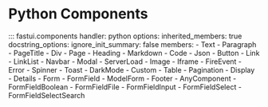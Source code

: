 # Python Components

::: fastui.components
    handler: python
    options:
        inherited_members: true
        docstring_options:
            ignore_init_summary: false
    members:
        - Text
        - Paragraph
        - PageTitle
        - Div
        - Page
        - Heading
        - Markdown
        - Code
        - Json
        - Button
        - Link
        - LinkList
        - Navbar
        - Modal
        - ServerLoad
        - Image
        - Iframe
        - FireEvent
        - Error
        - Spinner
        - Toast
        - DarkMode
        - Custom
        - Table
        - Pagination
        - Display
        - Details
        - Form
        - FormField
        - ModelForm
        - Footer
        - AnyComponent
        - FormFieldBoolean
        - FormFieldFile
        - FormFieldInput
        - FormFieldSelect
        - FormFieldSelectSearch

<!-- TODO: don't render attributes in TOC -->
